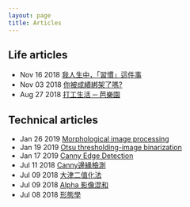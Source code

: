 ```yaml
---
layout: page
title: Articles
---
```


## Life articles
* Nov 16 2018 [我人生中，「習慣」這件事](http://idiot3838.pixnet.net/blog/post/263952940)
* Nov 03 2018 [你被成績綁架了嗎?](http://idiot3838.pixnet.net/blog/post/255381479)
* Aug 27 2018 [打工生活 ─ 芭樂園](http://idiot3838.pixnet.net/blog/post/230828774)

## Technical articles
* Jan 26 2019 [Morphological image processing](https://link.medium.com/I9R0YPIkPT)
* Jan 19 2019 [Otsu thresholding-image binarization](https://link.medium.com/mbpzQNCkPT) 
* Jan 17 2019 [Canny Edge Detection](https://link.medium.com/m5NWuctkPT)
* Jul 11 2018 [Canny邊緣檢測](http://idiot3838.pixnet.net/blog/post/194161931)
* Jul 09 2018 [大津二值化法](http://idiot3838.pixnet.net/blog/post/193557941)
* Jul 09 2018 [Alpha 影像混和](http://idiot3838.pixnet.net/blog/post/193630133)
* Jul 08 2018 [形態學](http://idiot3838.pixnet.net/blog/post/192954170)
